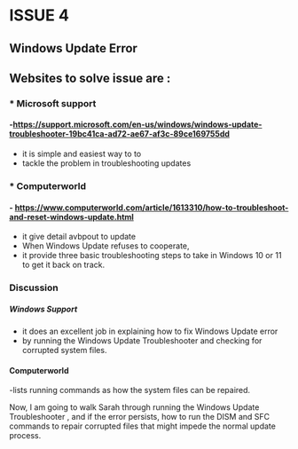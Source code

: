 # ISSUE 4
## Windows Update Error

## Websites to solve issue are :

### * Microsoft support
#### -https://support.microsoft.com/en-us/windows/windows-update-troubleshooter-19bc41ca-ad72-ae67-af3c-89ce169755dd
 - it is simple and easiest way to  to 
 - tackle the problem in troubleshooting updates 

  ### * Computerworld
  #### - https://www.computerworld.com/article/1613310/how-to-troubleshoot-and-reset-windows-update.html
   - it give detail avbpout to update 
   - When Windows Update refuses to cooperate,
- it provide  three basic troubleshooting steps to take in Windows 10 or 11 to get it back on track.

 ### Discussion 
#####  Windows Support 
 - it does an excellent job in explaining how to fix Windows Update error
 - by running the Windows Update Troubleshooter and checking for corrupted system files.

  
####  Computerworld
-lists running  commands as how the system files can be repaired.


  
  Now, I am going to walk Sarah through running the Windows Update Troubleshooter
  , and if the error persists, how to run the DISM and SFC commands to repair corrupted files
  that might impede the normal update process.

